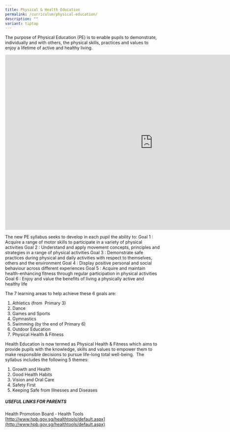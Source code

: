 ```yaml
---
title: Physical & Health Education
permalink: /curriculum/physical-education/
description: ""
variant: tiptap
---
```

The purpose of Physical Education (PE) is to enable pupils to demonstrate, individually and with others, the physical skills, practices and values to enjoy a lifetime of active and healthy living.

<iframe allowfullscreen="true" height="569" width="960" frameborder="0" src="https://docs.google.com/presentation/d/e/2PACX-1vSPbWdvF8gZouFhNtXyGvZw1vzvWOLVWCBCMKLudlQZjtzpzxGWht_9wEYFpU1HJeqbKH-LhU95BDlx/embed?start=false&amp;loop=false&amp;delayms=3000"></iframe>

The new PE syllabus seeks to develop in each pupil the ability to: Goal 1 : Acquire a range of motor skills to participate in a variety of physical activities Goal 2 : Understand and apply movement concepts, principles and strategies in a range of physical activities Goal 3 : Demonstrate safe practices during physical and daily activities with respect to themselves, others and the environment Goal 4 : Display positive personal and social behaviour across different experiences Goal 5 : Acquire and maintain health-enhancing fitness through regular participation in physical activities Goal 6 : Enjoy and value the benefits of living a physically active and healthy life

The 7 learning areas to help achieve these 6 goals are:

1.  Athletics (from&nbsp; Primary 3)
2.  Dance
3.  Games and Sports
4.  Gymnastics
5.  Swimming (by the end of Primary 6)
6.  Outdoor Education
7.  Physical Health &amp; Fitness  
      
      
      
    

Health Education is now termed as Physical Health &amp; Fitness which aims to provide pupils with the knowledge, skills and values to empower them to make responsible decisions to pursue life-long total well-being.&nbsp; The syllabus includes the following 5 themes:&nbsp;&nbsp;

1.  Growth and Health
2.  Good Health Habits
3.  Vision and Oral Care
4.  Safety First
5.  Keeping Safe from Illnesses and Diseases

##### USEFUL LINKS FOR PARENTS

Health Promotion Board - Health Tools 
[http://www.hpb.gov.sg/healthtools/default.aspx](http://www.hpb.gov.sg/healthtools/default.aspx)